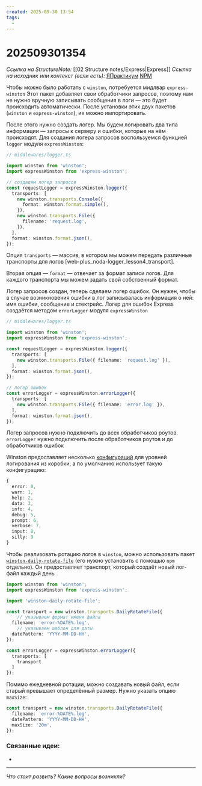 ```yaml
---
created: 2025-09-30 13:54
tags:
  -
---
```

# 202509301354
*Ссылка на StructureNote:* [[02 Structure notes/Express|Express]]
*Ссылка на исходник или контекст (если есть):* [ЯПрактикум](https://practicum.yandex.ru/learn/backend-nodejs/courses/16b47298-e20d-4fde-9619-1ab305039a00/sprints/564238/topics/7c96eb76-3d6b-4f26-8c50-71c3fa757f2b/lessons/3293dc4e-15ac-48f7-afc6-4e8f16466a2f/) [NPM](https://www.npmjs.com/package/express-winston) 

Чтобы можно было работать с `winston`, потребуется мидлвар `express-winston`
Этот пакет добавляет свои обработчики запросов, поэтому нам не нужно вручную записывать сообщения в логи — это будет происходить автоматически. После установки этих двух пакетов (`winston` и `express-winston`), их можно импортировать.

После этого нужно создать логер. Мы будем логировать два типа информации — запросы к серверу и ошибки, которые на нём происходят. Для создания логера запросов воспользуемся функцией `logger` модуля `expressWinston`:
```ts
// middlewares/logger.ts

import winston from 'winston';
import expressWinston from 'express-winston';

// создадим логер запросов
const requestLogger = expressWinston.logger({
  transports: [
    new winston.transports.Console({
      format: winston.format.simple(),
    }),
    new winston.transports.File({ 
      filename: 'request.log',
    }),
  ],
  format: winston.format.json(),
});
```
Опция `transports` — массив, в котором мы можем передать различные транспорты для логов [web-plus_noda-logger_lesson4_transport].

Вторая опция — `format` — отвечает за формат записи логов. Для каждого транспорта мы можем задать свой собственный формат.

Логер запросов создан, теперь сделаем логер ошибок. Он нужен, чтобы в случае возникновения ошибки в лог записывалась информация о ней: имя ошибки, сообщение и стектрейс. Логер для ошибок Express создаётся методом `errorLogger` модуля `expressWinston`
```ts
// middlewares/logger.ts

import winston from 'winston';
import expressWinston from 'express-winston';

const requestLogger = expressWinston.logger({
  transports: [
    new winston.transports.File({ filename: 'request.log' }),
  ],
  format: winston.format.json(),
});

// логер ошибок
const errorLogger = expressWinston.errorLogger({
  transports: [
    new winston.transports.File({ filename: 'error.log' }),
  ],
  format: winston.format.json(),
});
```
Логер запросов нужно подключить до всех обработчиков роутов. `errorLogger` нужно подключить после обработчиков роутов и до обработчиков ошибок

Winston предоставляет несколько [конфигураций](https://github.com/winstonjs/triple-beam/tree/master/config) для уровней логирования из коробки, а по умолчанию использует такую конфигурацию:
```ts
{
  error: 0,
  warn: 1,
  help: 2,
  data: 3,
  info: 4,
  debug: 5,
  prompt: 6,
  verbose: 7,
  input: 8,
  silly: 9
}
```
Чтобы реализовать ротацию логов в `winston`, можно использовать пакет [`winston-daily-rotate-file`](https://github.com/winstonjs/winston-daily-rotate-file) (его нужно установить с помощью `npm` отдельно). Он предоставляет транспорт, который создаёт новый лог-файл каждый день
```ts
import winston from 'winston';
import expressWinston from 'express-winston';

import 'winston-daily-rotate-file';

const transport = new winston.transports.DailyRotateFile({
    // указываем формат имени файла
  filename: 'error-%DATE%.log',
    // указываем шаблон для даты
  datePattern: 'YYYY-MM-DD-HH',
});

const errorLogger = expressWinston.errorLogger({
  transports: [
    transport
  ]
});
```
Помимо ежедневной ротации, можно создавать новый файл, если старый превышает определённый размер. Нужно указать опцию `maxSize`:
```ts
const transport = new winston.transports.DailyRotateFile({
  filename: 'error-%DATE%.log',
  datePattern: 'YYYY-MM-DD-HH',
  maxSize: '20m',
});
```

### Связанные идеи:
* 
---

*Что стоит развить? Какие вопросы возникли?*